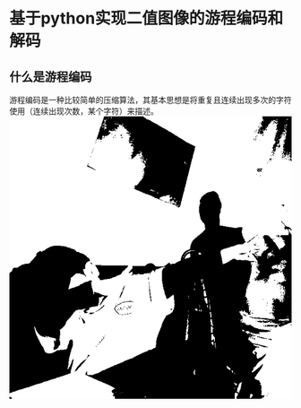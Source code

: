 
# 基于python实现二值图像的游程编码和解码
## 什么是游程编码
游程编码是一种比较简单的压缩算法，其基本思想是将重复且连续出现多次的字符使用（连续出现次数，某个字符）来描述。
![](https://github.com/yuanshan-h/python_study/blob/main/%E5%9F%BA%E4%BA%8Epython%E5%AE%9E%E7%8E%B0%E4%BA%8C%E5%80%BC%E5%9B%BE%E7%9A%84%E6%B8%B8%E7%A8%8B%E7%BC%96%E7%A0%81/reoutput_QQ.png)